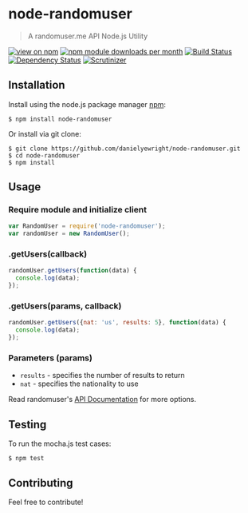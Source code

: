 # node-randomuser

> A randomuser.me API Node.js Utility

[![view on npm](http://img.shields.io/npm/v/node-randomuser.svg)](https://www.npmjs.org/package/node-randomuser)
[![npm module downloads per month](http://img.shields.io/npm/dm/node-randomuser.svg)](https://www.npmjs.org/package/node-randomuser)
[![Build Status](https://travis-ci.org/danielyewright/node-randomuser.svg?branch=master)](https://travis-ci.org/danielyewright/node-randomuser)
[![Dependency Status](https://david-dm.org/danielyewright/node-randomuser.svg)](https://david-dm.org/danielyewright/node-randomuser)
[![Scrutinizer](https://img.shields.io/scrutinizer/g/filp/whoops.svg)](https://github.com/danielyewright/node-randomuser)

## Installation

Install using the node.js package manager [npm](http://npmjs.org/):

```shell
$ npm install node-randomuser
```
    
Or install via git clone:

```shell
$ git clone https://github.com/danielyewright/node-randomuser.git
$ cd node-randomuser
$ npm install
```

## Usage

### Require module and initialize client

```javascript
var RandomUser = require('node-randomuser');
var randomUser = new RandomUser();
```

### .getUsers(callback)

```javascript
randomUser.getUsers(function(data) {
  console.log(data);
});
```

### .getUsers(params, callback)

```javascript
randomUser.getUsers({nat: 'us', results: 5}, function(data) {
  console.log(data);
});
```

### Parameters (params)

* `results` - specifies the number of results to return
* `nat` - specifies the nationality to use

Read randomuser's [API Documentation](https://randomuser.me/documentation) for more options.

## Testing

To run the mocha.js test cases:

```shell
$ npm test
```

## Contributing

Feel free to contribute!
